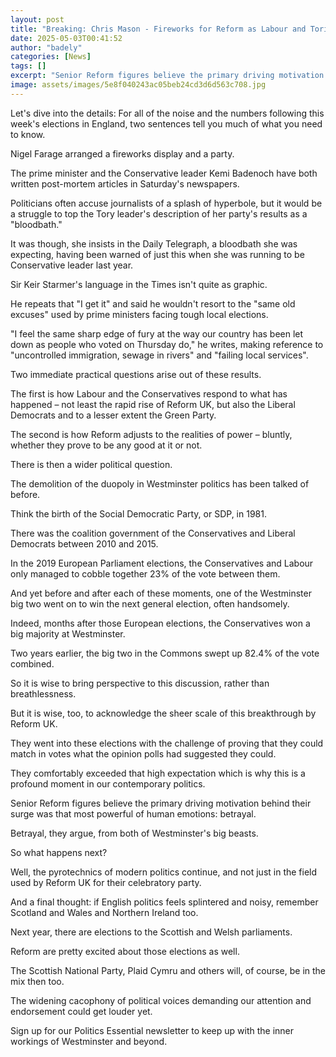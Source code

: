 ```yaml
---
layout: post
title: "Breaking: Chris Mason - Fireworks for Reform as Labour and Tories write election post-mortems"
date: 2025-05-03T00:41:52
author: "badely"
categories: [News]
tags: []
excerpt: "Senior Reform figures believe the primary driving motivation behind their surge is betrayal."
image: assets/images/5e8f040243ac05beb24cd3d6d563c708.jpg
---
```


Let's dive into the details: For all of the noise and the numbers following this week's elections in England, two sentences tell you much of what you need to know.

Nigel Farage arranged a fireworks display and a party.

The prime minister and the Conservative leader Kemi Badenoch have both written post-mortem articles in Saturday's newspapers.

Politicians often accuse journalists of a splash of hyperbole, but it would be a struggle to top the Tory leader's description of her party's results as a "bloodbath."

It was though, she insists in the Daily Telegraph, a bloodbath she was expecting, having been warned of just this when she was running to be Conservative leader last year.

Sir Keir Starmer's language in the Times isn't quite as graphic.

He repeats that "I get it" and said he wouldn't resort to the "same old excuses" used by prime ministers facing tough local elections.

"I feel the same sharp edge of fury at the way our country has been let down as people who voted on Thursday do," he writes, making reference to "uncontrolled immigration, sewage in rivers" and "failing local services".

Two immediate practical questions arise out of these results.

The first is how Labour and the Conservatives respond to what has happened – not least the rapid rise of Reform UK, but also the Liberal Democrats and to a lesser extent the Green Party.

The second is how Reform adjusts to the realities of power – bluntly, whether they prove to be any good at it or not.

There is then a wider political question.

The demolition of the duopoly in Westminster politics has been talked of before.

Think the birth of the Social Democratic Party, or SDP, in 1981.

There was the coalition government of the Conservatives and Liberal Democrats between 2010 and 2015.

In the 2019 European Parliament elections, the Conservatives and Labour only managed to cobble together 23% of the vote between them.

And yet before and after each of these moments, one of the Westminster big two went on to win the next general election, often handsomely.

Indeed, months after those European elections, the Conservatives won a big majority at Westminster.

Two years earlier, the big two in the Commons swept up 82.4% of the vote combined.

So it is wise to bring perspective to this discussion, rather than breathlessness.

But it is wise, too, to acknowledge the sheer scale of this breakthrough by Reform UK.

They went into these elections with the challenge of proving that they could match in votes what the opinion polls had suggested they could.

They comfortably exceeded that high expectation which is why this is a profound moment in our contemporary politics.

Senior Reform figures believe the primary driving motivation behind their surge was that most powerful of human emotions: betrayal.

Betrayal, they argue, from both of Westminster's big beasts.

So what happens next?

Well, the pyrotechnics of modern politics continue, and not just in the field used by Reform UK for their celebratory party.

And a final thought: if English politics feels splintered and noisy, remember Scotland and Wales and Northern Ireland too.

Next year, there are elections to the Scottish and Welsh parliaments.

Reform are pretty excited about those elections as well.

The Scottish National Party, Plaid Cymru and others will, of course, be in the mix then too.

The widening cacophony of political voices demanding our attention and endorsement could get louder yet.

Sign up for our Politics Essential newsletter to keep up with the inner workings of Westminster and beyond.

